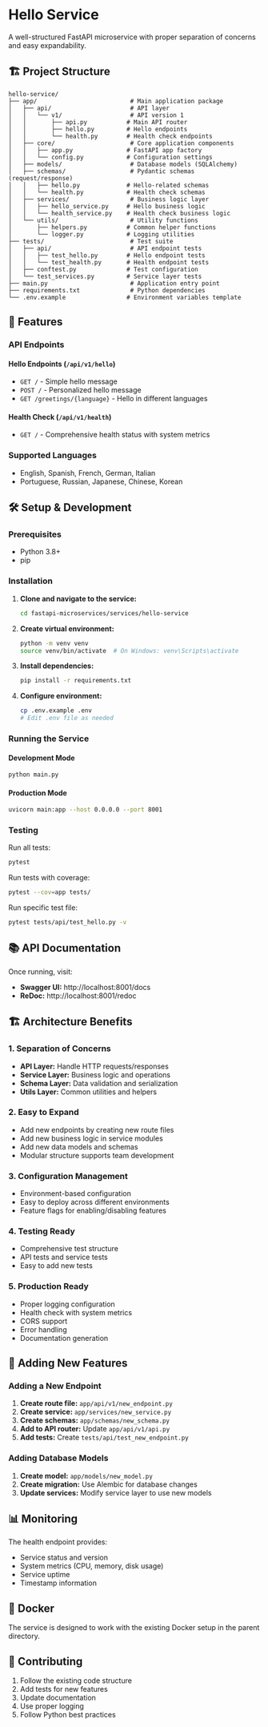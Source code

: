 # Hello Service

A well-structured FastAPI microservice with proper separation of concerns and easy expandability.

## 🏗️ Project Structure

```
hello-service/
├── app/                          # Main application package
│   ├── api/                      # API layer
│   │   └── v1/                   # API version 1
│   │       ├── api.py           # Main API router
│   │       ├── hello.py         # Hello endpoints
│   │       └── health.py        # Health check endpoints
│   ├── core/                     # Core application components
│   │   ├── app.py               # FastAPI app factory
│   │   └── config.py            # Configuration settings
│   ├── models/                   # Database models (SQLAlchemy)
│   ├── schemas/                  # Pydantic schemas (request/response)
│   │   ├── hello.py             # Hello-related schemas
│   │   └── health.py            # Health check schemas
│   ├── services/                 # Business logic layer
│   │   ├── hello_service.py     # Hello business logic
│   │   └── health_service.py    # Health check business logic
│   └── utils/                    # Utility functions
│       ├── helpers.py           # Common helper functions
│       └── logger.py            # Logging utilities
├── tests/                        # Test suite
│   ├── api/                      # API endpoint tests
│   │   ├── test_hello.py        # Hello endpoint tests
│   │   └── test_health.py       # Health endpoint tests
│   ├── conftest.py              # Test configuration
│   └── test_services.py         # Service layer tests
├── main.py                       # Application entry point
├── requirements.txt              # Python dependencies
└── .env.example                 # Environment variables template
```

## 🚀 Features

### API Endpoints

#### Hello Endpoints (`/api/v1/hello`)
- `GET /` - Simple hello message
- `POST /` - Personalized hello message
- `GET /greetings/{language}` - Hello in different languages

#### Health Check (`/api/v1/health`)
- `GET /` - Comprehensive health status with system metrics

### Supported Languages
- English, Spanish, French, German, Italian
- Portuguese, Russian, Japanese, Chinese, Korean

## 🛠️ Setup & Development

### Prerequisites
- Python 3.8+
- pip

### Installation

1. **Clone and navigate to the service:**
   ```bash
   cd fastapi-microservices/services/hello-service
   ```

2. **Create virtual environment:**
   ```bash
   python -m venv venv
   source venv/bin/activate  # On Windows: venv\Scripts\activate
   ```

3. **Install dependencies:**
   ```bash
   pip install -r requirements.txt
   ```

4. **Configure environment:**
   ```bash
   cp .env.example .env
   # Edit .env file as needed
   ```

### Running the Service

#### Development Mode
```bash
python main.py
```

#### Production Mode
```bash
uvicorn main:app --host 0.0.0.0 --port 8001
```

### Testing

Run all tests:
```bash
pytest
```

Run tests with coverage:
```bash
pytest --cov=app tests/
```

Run specific test file:
```bash
pytest tests/api/test_hello.py -v
```

## 📚 API Documentation

Once running, visit:
- **Swagger UI:** http://localhost:8001/docs
- **ReDoc:** http://localhost:8001/redoc

## 🏗️ Architecture Benefits

### 1. **Separation of Concerns**
- **API Layer:** Handle HTTP requests/responses
- **Service Layer:** Business logic and operations
- **Schema Layer:** Data validation and serialization
- **Utils Layer:** Common utilities and helpers

### 2. **Easy to Expand**
- Add new endpoints by creating new route files
- Add new business logic in service modules
- Add new data models and schemas
- Modular structure supports team development

### 3. **Configuration Management**
- Environment-based configuration
- Easy to deploy across different environments
- Feature flags for enabling/disabling features

### 4. **Testing Ready**
- Comprehensive test structure
- API tests and service tests
- Easy to add new tests

### 5. **Production Ready**
- Proper logging configuration
- Health check with system metrics
- CORS support
- Error handling
- Documentation generation

## 🔧 Adding New Features

### Adding a New Endpoint

1. **Create route file:** `app/api/v1/new_endpoint.py`
2. **Create service:** `app/services/new_service.py`
3. **Create schemas:** `app/schemas/new_schema.py`
4. **Add to API router:** Update `app/api/v1/api.py`
5. **Add tests:** Create `tests/api/test_new_endpoint.py`

### Adding Database Models

1. **Create model:** `app/models/new_model.py`
2. **Create migration:** Use Alembic for database changes
3. **Update services:** Modify service layer to use new models

## 📊 Monitoring

The health endpoint provides:
- Service status and version
- System metrics (CPU, memory, disk usage)
- Service uptime
- Timestamp information

## 🐳 Docker

The service is designed to work with the existing Docker setup in the parent directory.

## 🤝 Contributing

1. Follow the existing code structure
2. Add tests for new features
3. Update documentation
4. Use proper logging
5. Follow Python best practices